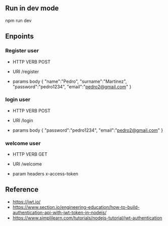 
## Run in dev mode
npm run dev
## Enpoints

### Register user
- HTTP VERB
POST

- URI
/register

- params body
{
  "name":"Pedro",
  "surname":"Martínez",
  "password":"pedro1234",
  "email":"pedro2@gmail.com"
}

### login user
- HTTP VERB
POST

- URI
/login

- params body
{
  "password":"pedro1234",
  "email":"pedro2@gmail.com"
}

### welcome user
- HTTP VERB
GET

- URI
/welcome

- param headers
x-access-token

## Reference
- https://jwt.io/
- https://www.section.io/engineering-education/how-to-build-authentication-api-with-jwt-token-in-nodejs/
- https://www.simplilearn.com/tutorials/nodejs-tutorial/jwt-authentication